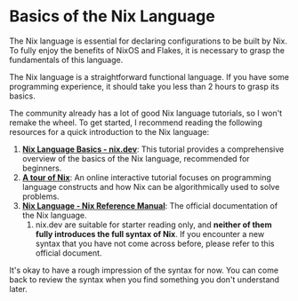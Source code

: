 # Basics of the Nix Language

The Nix language is essential for declaring configurations to be built by Nix. To fully enjoy the benefits of NixOS and Flakes, it is necessary to grasp the fundamentals of this language.

The Nix language is a straightforward functional language. If you have some programming experience, it should take you less than 2 hours to grasp its basics.

The community already has a lot of good Nix language tutorials, so I won't remake the wheel. 
To get started, I recommend reading the following resources for a quick introduction to the Nix language:

1. [**Nix Language Basics - nix.dev**](https://nix.dev/tutorials/first-steps/nix-language): This tutorial provides a comprehensive overview of the basics of the Nix language, recommended for beginners.
1. [**A tour of Nix**](https://nixcloud.io/tour/?id=introduction/nix): An online interactive tutorial focuses on programming language constructs and how Nix can be algorithmically used to solve problems.
3. [**Nix Language - Nix Reference Manual**](https://nixos.org/manual/nix/stable/language/): The official documentation of the Nix language.
   1. nix.dev are suitable for starter reading only, and **neither of them fully introduces the full syntax of Nix**. If you encounter a new syntax that you have not come across before, please refer to this official document.

It's okay to have a rough impression of the syntax for now.
You can come back to review the syntax when you find something you don't understand later.


